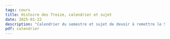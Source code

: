 ```yaml
---
tags: cours
title: Histoire des Treize, calendrier et sujet
date: 2025-01-22
description: "Calendrier du semestre et sujet de devoir à remettre le 5 mars"
pdf: calendrier
---
```

